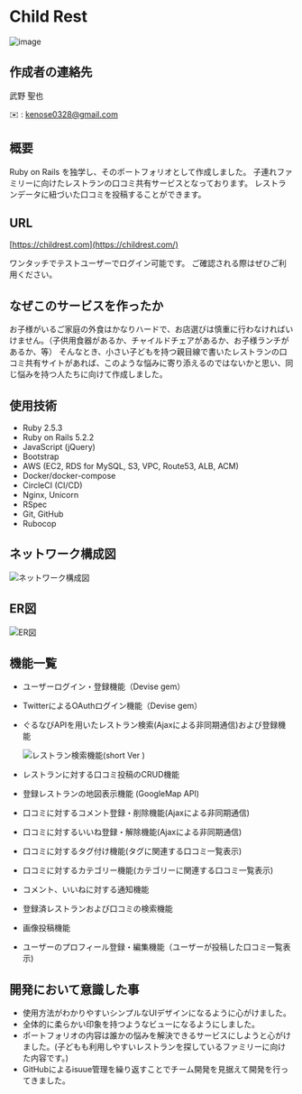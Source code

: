 # Child Rest

![image](https://user-images.githubusercontent.com/56621211/85946004-73511b80-b97c-11ea-8a2c-ab2d35ffd6ba.png)

## 作成者の連絡先
武野 聖也

✉️ : kenose0328@gmail.com

## 概要

Ruby on Rails を独学し、そのポートフォリオとして作成しました。
子連れファミリーに向けたレストランの口コミ共有サービスとなっております。
レストランデータに紐づいた口コミを投稿することができます。

## URL

[https://childrest.com](https://childrest.com/)

ワンタッチでテストユーザーでログイン可能です。 ご確認される際はぜひご利用ください。

## なぜこのサービスを作ったか

お子様がいるご家庭の外食はかなりハードで、お店選びは慎重に行わなければいけません。（子供用食器があるか、チャイルドチェアがあるか、お子様ランチがあるか、等）
そんなとき、小さい子どもを持つ親目線で書いたレストランの口コミ共有サイトがあれば、このような悩みに寄り添えるのではないかと思い、同じ悩みを持つ人たちに向けて作成しました。

## 使用技術

- Ruby 2.5.3
- Ruby on Rails 5.2.2
- JavaScript (jQuery)
- Bootstrap
- AWS (EC2, RDS for MySQL, S3, VPC, Route53, ALB, ACM)
- Docker/docker-compose
- CircleCI (CI/CD)
- Nginx, Unicorn
- RSpec
- Git, GitHub
- Rubocop

## ネットワーク構成図

![ネットワーク構成図](https://user-images.githubusercontent.com/56621211/85896344-43e2c780-b833-11ea-8c46-ce28bc1158e2.png)

## ER図

![ER図](https://user-images.githubusercontent.com/56621211/85896325-3c232300-b833-11ea-9ad5-e2e9f96a3288.png)

## 機能一覧

- ユーザーログイン・登録機能（Devise gem）

- TwitterによるOAuthログイン機能（Devise gem）

- ぐるなびAPIを用いたレストラン検索(Ajaxによる非同期通信)および登録機能

  ![レストラン検索機能(short Ver )](https://user-images.githubusercontent.com/56621211/85923406-aab0c100-b8c5-11ea-9140-1e4ff18f03d5.gif)

- レストランに対する口コミ投稿のCRUD機能

- 登録レストランの地図表示機能 (GoogleMap API)

- 口コミに対するコメント登録・削除機能(Ajaxによる非同期通信)

- 口コミに対するいいね登録・解除機能(Ajaxによる非同期通信)

- 口コミに対するタグ付け機能(タグに関連する口コミ一覧表示)

- 口コミに対するカテゴリー機能(カテゴリーに関連する口コミ一覧表示)

- コメント、いいねに対する通知機能

- 登録済レストランおよび口コミの検索機能

- 画像投稿機能

- ユーザーのプロフィール登録・編集機能（ユーザーが投稿した口コミ一覧表示)

## 開発において意識した事

- 使用方法がわかりやすいシンプルなUIデザインになるように心がけました。
- 全体的に柔らかい印象を持つようなビューになるようにしました。
- ポートフォリオの内容は誰かの悩みを解決できるサービスにしようと心がけました。(子どもも利用しやすいレストランを探しているファミリーに向けた内容です。)
- GitHubによるisuue管理を繰り返すことでチーム開発を見据えて開発を行ってきました。
